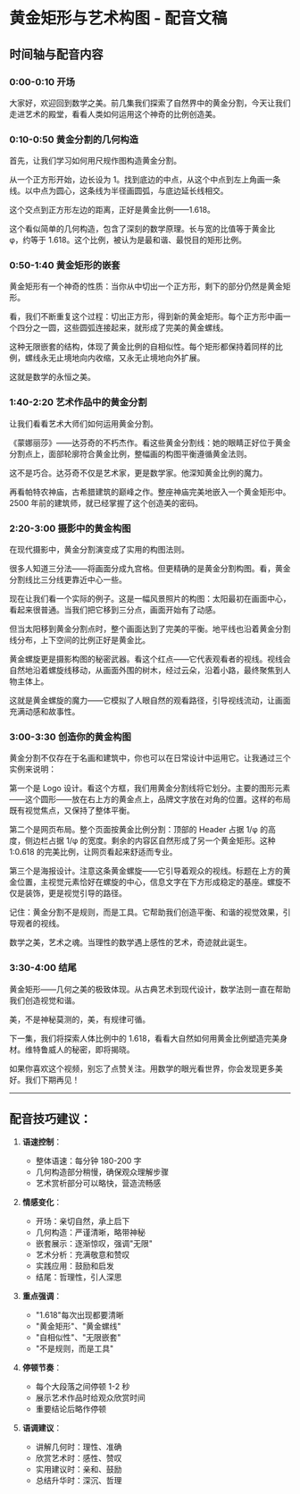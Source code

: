 # 黄金矩形与艺术构图 - 配音文稿

## 时间轴与配音内容

### 0:00-0:10 开场

大家好，欢迎回到数学之美。前几集我们探索了自然界中的黄金分割，今天让我们走进艺术的殿堂，看看人类如何运用这个神奇的比例创造美。

### 0:10-0:50 黄金分割的几何构造

首先，让我们学习如何用尺规作图构造黄金分割。

从一个正方形开始，边长设为 1。找到底边的中点，从这个中点到左上角画一条线。以中点为圆心，这条线为半径画圆弧，与底边延长线相交。

这个交点到正方形左边的距离，正好是黄金比例——1.618。

这个看似简单的几何构造，包含了深刻的数学原理。长与宽的比值等于黄金比 φ，约等于 1.618。这个比例，被认为是最和谐、最悦目的矩形比例。

### 0:50-1:40 黄金矩形的嵌套

黄金矩形有一个神奇的性质：当你从中切出一个正方形，剩下的部分仍然是黄金矩形。

看，我们不断重复这个过程：切出正方形，得到新的黄金矩形。每个正方形中画一个四分之一圆，这些圆弧连接起来，就形成了完美的黄金螺线。

这种无限嵌套的结构，体现了黄金比例的自相似性。每个矩形都保持着同样的比例，螺线永无止境地向内收缩，又永无止境地向外扩展。

这就是数学的永恒之美。

### 1:40-2:20 艺术作品中的黄金分割

让我们看看艺术大师们如何运用黄金分割。

《蒙娜丽莎》——达芬奇的不朽杰作。看这些黄金分割线：她的眼睛正好位于黄金分割点上，面部轮廓符合黄金比例，整幅画的构图平衡遵循黄金法则。

这不是巧合。达芬奇不仅是艺术家，更是数学家。他深知黄金比例的魔力。

再看帕特农神庙，古希腊建筑的巅峰之作。整座神庙完美地嵌入一个黄金矩形中。2500 年前的建筑师，就已经掌握了这个创造美的密码。

### 2:20-3:00 摄影中的黄金构图

在现代摄影中，黄金分割演变成了实用的构图法则。

很多人知道三分法——将画面分成九宫格。但更精确的是黄金分割构图。看，黄金分割线比三分线更靠近中心一些。

现在让我们看一个实际的例子。这是一幅风景照片的构图：太阳最初在画面中心，看起来很普通。当我们把它移到三分点，画面开始有了动感。

但当太阳移到黄金分割点时，整个画面达到了完美的平衡。地平线也沿着黄金分割线分布，上下空间的比例正好是黄金比。

黄金螺旋更是摄影构图的秘密武器。看这个红点——它代表观看者的视线。视线会自然地沿着螺旋线移动，从画面外围的树木，经过云朵，沿着小路，最终聚焦到人物主体上。

这就是黄金螺旋的魔力——它模拟了人眼自然的观看路径，引导视线流动，让画面充满动感和故事性。

### 3:00-3:30 创造你的黄金构图

黄金分割不仅存在于名画和建筑中，你也可以在日常设计中运用它。让我通过三个实例来说明：

第一个是 Logo 设计。看这个方框，我们用黄金分割线将它划分。主要的图形元素——这个圆形——放在右上方的黄金点上，品牌文字放在对角的位置。这样的布局既有视觉焦点，又保持了整体平衡。

第二个是网页布局。整个页面按黄金比例分割：顶部的 Header 占据 1/φ 的高度，侧边栏占据 1/φ 的宽度。剩余的内容区自然形成了另一个黄金矩形。这种 1:0.618 的完美比例，让网页看起来舒适而专业。

第三个是海报设计。注意这条黄金螺旋——它引导着观众的视线。标题在上方的黄金位置，主视觉元素恰好在螺旋的中心，信息文字在下方形成稳定的基座。螺旋不仅是装饰，更是视觉引导的路径。

记住：黄金分割不是规则，而是工具。它帮助我们创造平衡、和谐的视觉效果，引导观者的视线。

数学之美，艺术之魂。当理性的数学遇上感性的艺术，奇迹就此诞生。

### 3:30-4:00 结尾

黄金矩形——几何之美的极致体现。从古典艺术到现代设计，数学法则一直在帮助我们创造视觉和谐。

美，不是神秘莫测的，美，有规律可循。

下一集，我们将探索人体比例中的 1.618，看看大自然如何用黄金比例塑造完美身材。维特鲁威人的秘密，即将揭晓。

如果你喜欢这个视频，别忘了点赞关注。用数学的眼光看世界，你会发现更多美好。我们下期再见！

---

## 配音技巧建议：

1. **语速控制**：

   - 整体语速：每分钟 180-200 字
   - 几何构造部分稍慢，确保观众理解步骤
   - 艺术赏析部分可以略快，营造流畅感

2. **情感变化**：

   - 开场：亲切自然，承上启下
   - 几何构造：严谨清晰，略带神秘
   - 嵌套展示：逐渐惊叹，强调"无限"
   - 艺术分析：充满敬意和赞叹
   - 实践应用：鼓励和启发
   - 结尾：哲理性，引人深思

3. **重点强调**：

   - "1.618"每次出现都要清晰
   - "黄金矩形"、"黄金螺线"
   - "自相似性"、"无限嵌套"
   - "不是规则，而是工具"

4. **停顿节奏**：

   - 每个大段落之间停顿 1-2 秒
   - 展示艺术作品时给观众欣赏时间
   - 重要结论后略作停顿

5. **语调建议**：
   - 讲解几何时：理性、准确
   - 欣赏艺术时：感性、赞叹
   - 实用建议时：亲和、鼓励
   - 总结升华时：深沉、哲理
